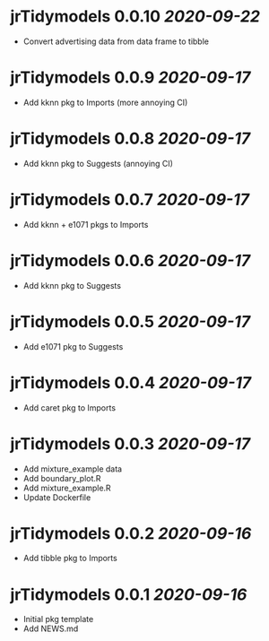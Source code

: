 # jrTidymodels 0.0.10 _2020-09-22_
  * Convert advertising data from data frame to tibble

# jrTidymodels 0.0.9 _2020-09-17_
  * Add kknn pkg to Imports (more annoying CI)

# jrTidymodels 0.0.8 _2020-09-17_
  * Add kknn pkg to Suggests (annoying CI)

# jrTidymodels 0.0.7 _2020-09-17_
  * Add kknn + e1071 pkgs to Imports

# jrTidymodels 0.0.6 _2020-09-17_
  * Add kknn pkg to Suggests

# jrTidymodels 0.0.5 _2020-09-17_
  * Add e1071 pkg to Suggests

# jrTidymodels 0.0.4 _2020-09-17_
  * Add caret pkg to Imports

# jrTidymodels 0.0.3 _2020-09-17_
  * Add mixture_example data
  * Add boundary_plot.R
  * Add mixture_example.R
  * Update Dockerfile

# jrTidymodels 0.0.2 _2020-09-16_
  * Add tibble pkg to Imports

# jrTidymodels 0.0.1 _2020-09-16_
  * Initial pkg template
  * Add NEWS.md
